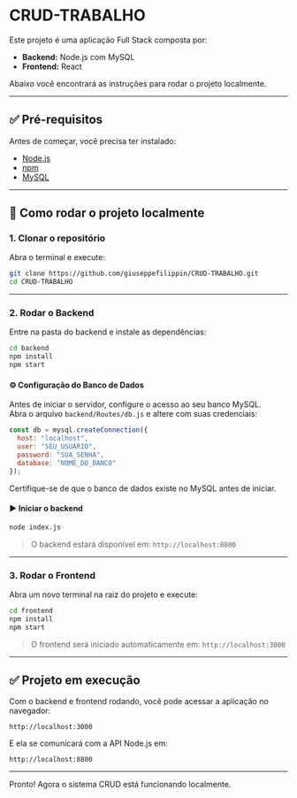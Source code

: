 # CRUD-TRABALHO

Este projeto é uma aplicação Full Stack composta por:

- **Backend:** Node.js com MySQL
- **Frontend:** React

Abaixo você encontrará as instruções para rodar o projeto localmente.

---

## ✅ Pré-requisitos

Antes de começar, você precisa ter instalado:

- [Node.js](https://nodejs.org)
- [npm](https://www.npmjs.com/)
- [MySQL](https://www.mysql.com/)

---

## 🔧 Como rodar o projeto localmente

### 1. Clonar o repositório

Abra o terminal e execute:

```bash
git clone https://github.com/giuseppefilippin/CRUD-TRABALHO.git
cd CRUD-TRABALHO
```

---

### 2. Rodar o Backend

Entre na pasta do backend e instale as dependências:

```bash
cd backend
npm install
npm start
```

#### ⚙️ Configuração do Banco de Dados

Antes de iniciar o servidor, configure o acesso ao seu banco MySQL.  
Abra o arquivo `backend/Routes/db.js` e altere com suas credenciais:

```js
const db = mysql.createConnection({
  host: "localhost",
  user: "SEU_USUARIO",
  password: "SUA_SENHA",
  database: "NOME_DO_BANCO"
});
```

Certifique-se de que o banco de dados existe no MySQL antes de iniciar.

#### ▶️ Iniciar o backend

```bash
node index.js
```

> O backend estará disponível em: `http://localhost:8800`

---

### 3. Rodar o Frontend

Abra um novo terminal na raiz do projeto e execute:

```bash
cd frontend
npm install
npm start
```

> O frontend será iniciado automaticamente em: `http://localhost:3000`

---

## ✅ Projeto em execução

Com o backend e frontend rodando, você pode acessar a aplicação no navegador:

```
http://localhost:3000
```

E ela se comunicará com a API Node.js em:

```
http://localhost:8800
```

---

Pronto! Agora o sistema CRUD está funcionando localmente.